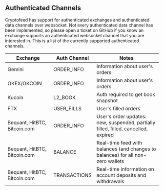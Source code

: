 ## Authenticated Channels

Cryptofeed has support for authenticated exchanges and authenticated data channels over websocket. Not every authenticated data channel has been implemented, so please open a ticket on GitHub if you know an exchange supports an authenticated websocket channel that you are interested in. This is a list of the currently supported authenticated channels.

| Exchange | Auth Channel | Notes |
| ---------|--------------|-------|
| Gemini   | ORDER_INFO   | Information about user's orders |
| OKEX/OKCOIN | ORDER_INFO | Information about user's orders |
| Kucoin   | L2_BOOK      | Auth required to get book snapshot |
| FTX      | USER_FILLS        | User's filled orders |
| Bequant, HitBTC, Bitcoin.com | ORDER_INFO | User's order updates: new, suspended, partially filled, filled, cancelled, expired |
| Bequant, HitBTC, Bitcoin.com | BALANCE | Real-time feed with balances (and changes to balances) for all non-zero wallets|
| Bequant, HitBTC, Bitcoin.com | TRANSACTIONS | Real-time information on account deposits and withdrawals |
